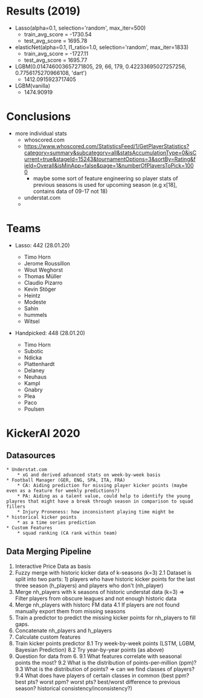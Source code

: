 # Results (2019)
* Lasso(alpha=0.1, selection='random', max_iter=500)
	* train_avg_score = -1730.54
	* test_avg_score = 1695.78
* elasticNet(alpha=0.1, l1_ratio=1.0, selection='random', max_iter=1833)
	* train_avg_score = -1727.11
	* test_avg_score = 1695.77
* LGBM(0.014746003657271805, 29, 66, 179, 0.42233695027257256, 0.7756175270966108, 'dart')
	* 1412.0915923717405
* LGBM(vanilla)
	* 1474.90919
# Conclusions
* more individual stats
	* whoscored.com
	* https://www.whoscored.com/StatisticsFeed/1/GetPlayerStatistics?category=summary&subcategory=all&statsAccumulationType=0&isCurrent=true&stageId=15243&tournamentOptions=3&sortBy=Rating&field=Overall&isMinApp=false&page=1&numberOfPlayersToPick=1000
		* maybe some sort of feature engineering so player stats of previous seasons is used for upcoming season (e.g x[18], contains data of 09-17 not 18)
	* understat.com
	* 

# Teams
* Lasso: 442 (28.01.20)
	* Timo Horn
	* Jerome Roussillon
	* Wout Weghorst
	* Thomas Müller
	* Claudio Pizarro
	* Kevin Stöger
	* Heintz
	* Modeste
	* Sahin
	* hummels
	* Witsel 

* Handpicked: 448 (28.01.20)
	* Timo Horn
	* Subotic
	* Ndicka
	* Plattenhardt
	* Delaney
	* Neuhaus
	* Kampl
	* Gnabry
	* Plea
	* Paco
	* Poulsen

# KickerAI 2020
## Datasources
	* Understat.com
		* xG and derived advanced stats on week-by-week basis
	* Football Manager (GER, ENG, SPA, ITA, FRA)
		* CA: Aiding prediction for missing player kicker points (maybe even as a feature for weekly predictions?)
		* PA: Aiding as a talent value, could help to identify the young playres that might have a break through season in comparison to squad fillers
		* Injury Proneness: how inconsistent playing time might be
	* historical kicker points
		* as a time series prediction
	* Custom Features
		* squad ranking (CA rank within team)

## Data Merging Pipeline
1. Interactive Price Data as basis
2. Fuzzy merge with historic kicker data of k-seasons (k=3)
	2.1 Dataset is split into two parts: 1) players who have historic kicker points for the last three season (h_players) and players who don't (nh_player)
3. Merge nh_players with k seasons of historic understat data (k=3) => Filter players from obscure leagues and not enough historic data
4. Merge nh_players with historc FM data
	4.1 If players are not found manually export them from missing seasons
5. Train a predictor to predict the missing kicker points for nh_players to fill gaps.
6. Concatenate nh_players and h_players
7. Calculate custom features
8. Train kicker points predictor
	8.1 Try week-by-week points (LSTM, LGBM, Bayesian Prediction)
	8.2 Try year-by-year points (as above)
9. Question for data from 6.
	9.1 What features correlate with seasonal points the most?
	9.2 What is the distribution of points-per-million (ppm)?
	9.3 What is the distribution of points? => can we find classes of players?
	9.4 What does have players of certain classes in common (best ppm? best pts? worst ppm? worst pts? best/worst difference to previous season? historical consistency/inconsistency?)

